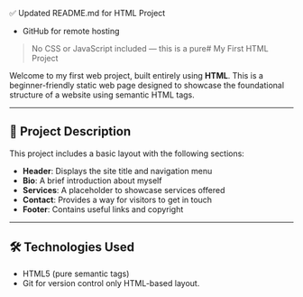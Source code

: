 ✅ Updated README.md for HTML Project
- GitHub for remote hosting

> No CSS or JavaScript included — this is a pure# My First HTML Project

Welcome to my first web project, built entirely using **HTML**. This is a beginner-friendly static web page designed to showcase the foundational structure of a website using semantic HTML tags.

---

## 🚀 Project Description

This project includes a basic layout with the following sections:
- **Header**: Displays the site title and navigation menu
- **Bio**: A brief introduction about myself
- **Services**: A placeholder to showcase services offered
- **Contact**: Provides a way for visitors to get in touch
- **Footer**: Contains useful links and copyright

---

## 🛠️ Technologies Used

- HTML5 (pure semantic tags)
- Git for version control
  only HTML-based layout.
